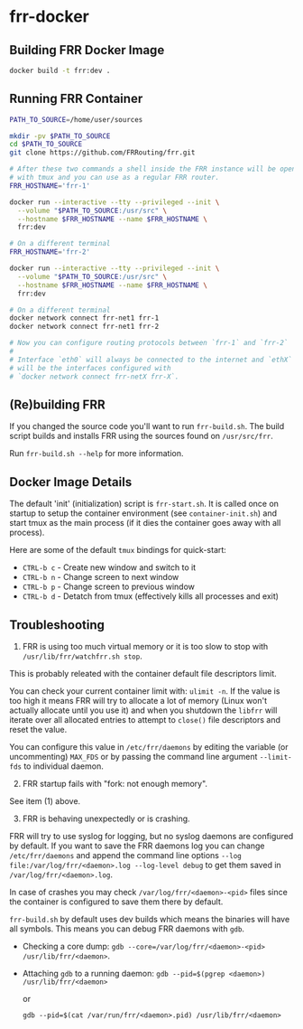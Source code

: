 frr-docker
===

Building FRR Docker Image
---

```sh
docker build -t frr:dev .
```


Running FRR Container
---

```sh
PATH_TO_SOURCE=/home/user/sources

mkdir -pv $PATH_TO_SOURCE
cd $PATH_TO_SOURCE
git clone https://github.com/FRRouting/frr.git

# After these two commands a shell inside the FRR instance will be opened
# with tmux and you can use as a regular FRR router.
FRR_HOSTNAME='frr-1'

docker run --interactive --tty --privileged --init \
  --volume "$PATH_TO_SOURCE:/usr/src" \
  --hostname $FRR_HOSTNAME --name $FRR_HOSTNAME \
  frr:dev

# On a different terminal
FRR_HOSTNAME='frr-2'

docker run --interactive --tty --privileged --init \
  --volume "$PATH_TO_SOURCE:/usr/src" \
  --hostname $FRR_HOSTNAME --name $FRR_HOSTNAME \
  frr:dev

# On a different terminal
docker network connect frr-net1 frr-1
docker network connect frr-net1 frr-2

# Now you can configure routing protocols between `frr-1` and `frr-2`
#
# Interface `eth0` will always be connected to the internet and `ethX`
# will be the interfaces configured with
# `docker network connect frr-netX frr-X`.
```


(Re)building FRR
---

If you changed the source code you'll want to run `frr-build.sh`. The build
script builds and installs FRR using the sources found on `/usr/src/frr`.

Run `frr-build.sh --help` for more information.


Docker Image Details
---

The default 'init' (initialization) script is `frr-start.sh`. It is called
once on startup to setup the container environment (see `container-init.sh`)
and start tmux as the main process (if it dies the container goes away with
all process).

Here are some of the default `tmux` bindings for quick-start:
* `CTRL-b c` - Create new window and switch to it
* `CTRL-b n` - Change screen to next window
* `CTRL-b p` - Change screen to previous window
* `CTRL-b d` - Detatch from tmux (effectively kills all processes and exit)


Troubleshooting
---

1. FRR is using too much virtual memory or it is too slow to stop with
   `/usr/lib/frr/watchfrr.sh stop`.

This is probably releated with the container default file descriptors limit.

You can check your current container limit with: `ulimit -n`. If the value is
too high it means FRR will try to allocate a lot of memory
(Linux won't actually allocate until you use it) and when you shutdown the
`libfrr` will iterate over all allocated entries to attempt to `close()` file
descriptors and reset the value.

You can configure this value in `/etc/frr/daemons` by editing the variable
(or uncommenting) `MAX_FDS` or by passing the command line argument
`--limit-fds` to individual daemon.


2. FRR startup fails with "fork: not enough memory".

See item (1) above.


3. FRR is behaving unexpectedly or is crashing.

FRR will try to use syslog for logging, but no syslog daemons are
configured by default. If you want to save the FRR daemons log you
can change `/etc/frr/daemons` and append the command line options
`--log file:/var/log/frr/<daemon>.log --log-level debug` to get them
saved in `/var/log/frr/<daemon>.log`.

In case of crashes you may check `/var/log/frr/<daemon>-<pid>` files
since the container is configured to save them there by default.

`frr-build.sh` by default uses dev builds which means the binaries will
have all symbols. This means you can debug FRR daemons with `gdb`.

* Checking a core dump:
  `gdb --core=/var/log/frr/<daemon>-<pid> /usr/lib/frr/<daemon>`.

* Attaching `gdb` to a running daemon:
  `gdb --pid=$(pgrep <daemon>) /usr/lib/frr/<daemon>`

  or

  `gdb --pid=$(cat /var/run/frr/<daemon>.pid) /usr/lib/frr/<daemon>`
